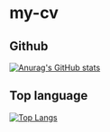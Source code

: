 # my-cv

## Github
[![Anurag's GitHub stats](https://github-readme-stats.vercel.app/api?username=phamngoctan&show_icons=true)](https://github.com/anuraghazra/github-readme-stats)

## Top language
[![Top Langs](https://github-readme-stats.vercel.app/api/top-langs/?username=phamngoctan&langs_count=8)](https://github.com/anuraghazra/github-readme-stats)

